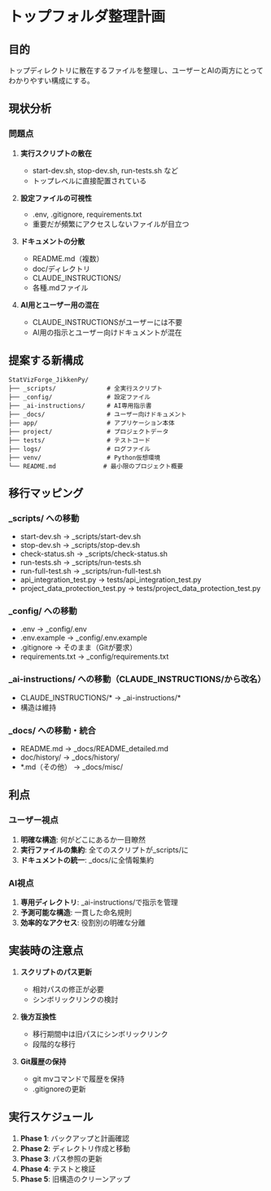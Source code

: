 # トップフォルダ整理計画

## 目的
トップディレクトリに散在するファイルを整理し、ユーザーとAIの両方にとってわかりやすい構成にする。

## 現状分析

### 問題点
1. **実行スクリプトの散在**
   - start-dev.sh, stop-dev.sh, run-tests.sh など
   - トップレベルに直接配置されている

2. **設定ファイルの可視性**
   - .env, .gitignore, requirements.txt
   - 重要だが頻繁にアクセスしないファイルが目立つ

3. **ドキュメントの分散**
   - README.md（複数）
   - doc/ディレクトリ
   - CLAUDE_INSTRUCTIONS/
   - 各種.mdファイル

4. **AI用とユーザー用の混在**
   - CLAUDE_INSTRUCTIONSがユーザーには不要
   - AI用の指示とユーザー向けドキュメントが混在

## 提案する新構成

```
StatVizForge_JikkenPy/
├── _scripts/              # 全実行スクリプト
├── _config/               # 設定ファイル
├── _ai-instructions/      # AI専用指示書
├── _docs/                 # ユーザー向けドキュメント
├── app/                   # アプリケーション本体
├── project/               # プロジェクトデータ
├── tests/                 # テストコード
├── logs/                  # ログファイル
├── venv/                  # Python仮想環境
└── README.md             # 最小限のプロジェクト概要
```

## 移行マッピング

### _scripts/ への移動
- start-dev.sh → _scripts/start-dev.sh
- stop-dev.sh → _scripts/stop-dev.sh
- check-status.sh → _scripts/check-status.sh
- run-tests.sh → _scripts/run-tests.sh
- run-full-test.sh → _scripts/run-full-test.sh
- api_integration_test.py → tests/api_integration_test.py
- project_data_protection_test.py → tests/project_data_protection_test.py

### _config/ への移動
- .env → _config/.env
- .env.example → _config/.env.example
- .gitignore → そのまま（Gitが要求）
- requirements.txt → _config/requirements.txt

### _ai-instructions/ への移動（CLAUDE_INSTRUCTIONS/から改名）
- CLAUDE_INSTRUCTIONS/* → _ai-instructions/*
- 構造は維持

### _docs/ への移動・統合
- README.md → _docs/README_detailed.md
- doc/history/ → _docs/history/
- *.md（その他） → _docs/misc/

## 利点

### ユーザー視点
1. **明確な構造**: 何がどこにあるか一目瞭然
2. **実行ファイルの集約**: 全てのスクリプトが_scripts/に
3. **ドキュメントの統一**: _docs/に全情報集約

### AI視点
1. **専用ディレクトリ**: _ai-instructions/で指示を管理
2. **予測可能な構造**: 一貫した命名規則
3. **効率的なアクセス**: 役割別の明確な分離

## 実装時の注意点

1. **スクリプトのパス更新**
   - 相対パスの修正が必要
   - シンボリックリンクの検討

2. **後方互換性**
   - 移行期間中は旧パスにシンボリックリンク
   - 段階的な移行

3. **Git履歴の保持**
   - git mvコマンドで履歴を保持
   - .gitignoreの更新

## 実行スケジュール

1. **Phase 1**: バックアップと計画確認
2. **Phase 2**: ディレクトリ作成と移動
3. **Phase 3**: パス参照の更新
4. **Phase 4**: テストと検証
5. **Phase 5**: 旧構造のクリーンアップ